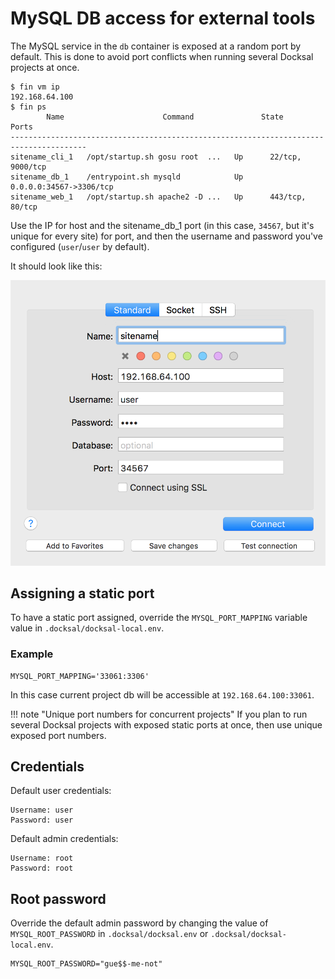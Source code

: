 # MySQL DB access for external tools

The MySQL service in the `db` container is exposed at a random port by default.
This is done to avoid port conflicts when running several Docksal projects at once.

```
$ fin vm ip
192.168.64.100
$ fin ps
        Name                      Command               State            Ports
---------------------------------------------------------------------------------------
sitename_cli_1   /opt/startup.sh gosu root  ...   Up      22/tcp, 9000/tcp
sitename_db_1    /entrypoint.sh mysqld            Up      0.0.0.0:34567->3306/tcp
sitename_web_1   /opt/startup.sh apache2 -D ...   Up      443/tcp, 80/tcp
```

Use the IP for host and the sitename_db_1 port (in this case, `34567`, but it's unique for every site) for port, and then the username and password you've configured (`user`/`user` by default).

It should look like this:

![macOS DNS settings](../_img/db-access-sqlpro.png)

## Assigning a static port

To have a static port assigned, override the `MYSQL_PORT_MAPPING` variable value in `.docksal/docksal-local.env`.

### Example

```
MYSQL_PORT_MAPPING='33061:3306'
```

In this case current project db will be accessible at `192.168.64.100:33061`.

!!! note "Unique port numbers for concurrent projects"
    If you plan to run several Docksal projects with exposed static ports at once, then use unique exposed port numbers.

## Credentials

Default user credentials:

```
Username: user
Password: user
```

Default admin credentials:

```
Username: root
Password: root
```

## Root password

Override the default admin password by changing the value of `MYSQL_ROOT_PASSWORD` in `.docksal/docksal.env` or `.docksal/docksal-local.env`.

```
MYSQL_ROOT_PASSWORD="gue$$-me-not"
```
